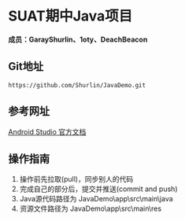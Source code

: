 # SUAT期中Java项目

**成员：GarayShurlin、1oty、DeachBeacon**

## Git地址
```
https://github.com/Shurlin/JavaDemo.git
```

## 参考网址
[Android Studio 官方文档](https://developer.android.com/studio/intro?hl=zh-cn)

## 操作指南
1. 操作前先拉取(pull)，同步别人的代码
2. 完成自己的部分后，提交并推送(commit and push)
3. Java源代码路径为 JavaDemo\app\src\main\java
4. 资源文件路径为 JavaDemo\app\src\main\res
